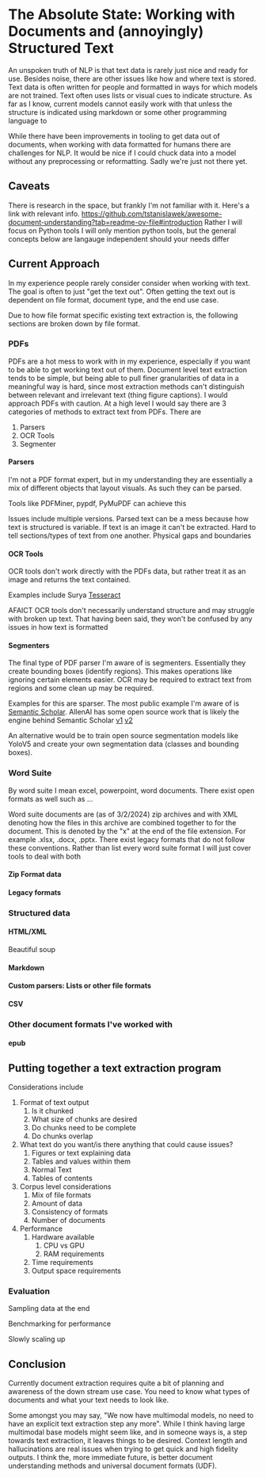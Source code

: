 # The Absolute State: Working with Documents and (annoyingly) Structured Text

An unspoken truth of NLP is that text data is rarely just nice and ready for use. Besides noise, there are other issues like how and where text is stored. Text data is often 
written for people and formatted in ways for which models are not trained. Text often uses lists or visual cues to indicate structure. As far as I know, current models cannot easily work with that unless
the structure is indicated using markdown or some other programming language to 

While there have been improvements in tooling to get data out of documents, when working with data formatted for humans there are 
challenges for NLP. It would be nice if I could chuck data into a model without any preprocessing or reformatting. Sadly we're just not there yet.

## Caveats

There is research in the space, but frankly I'm not familiar with it. Here's a link with relevant info.
https://github.com/tstanislawek/awesome-document-understanding?tab=readme-ov-file#introduction
Rather I will focus on Python tools
I will only mention
python tools, but the general concepts below are langauge independent should your needs differ


## Current Approach

In my experience people rarely consider consider when working with text. The goal is often to just "get the text out". 
Often getting the text out is dependent on file format, document type, and the end use case.
	
Due to how file format specific existing text extraction is, the following sections are broken down by file format.

### PDFs

PDFs are a hot mess to work with in my experience, especially if you want to be able to get working text out of them. Document level text extraction 
tends to be simple, but being able to pull finer granularities of data in a meaningful way is hard, since most extraction methods can't distinguish between relevant
and irrelevant text (thing figure captions). I would approach PDFs with caution. At a high level I would say there are 3 categories of methods
to extract text from PDFs. There are 
1. Parsers
2. OCR Tools
3. Segmenter

#### Parsers

I'm not a PDF format expert, but in my understanding they are essentially a mix of different objects that layout visuals. As such they can be parsed.

Tools like PDFMiner, pypdf, PyMuPDF can achieve this

Issues include multiple versions. Parsed text can be a mess because how text is structured is variable. If text is an image it can't be extracted. Hard to tell 
sections/types of text from one another. Physical gaps and boundaries

#### OCR Tools

OCR tools don't work directly with the PDFs data, but rather treat it as an image and returns the text contained.

Examples include Surya  [Tesseract](https://github.com/tesseract-ocr/tesseract)

AFAICT OCR tools don't necessarily understand structure and may struggle with broken up text. That having been said, they
won't be confused by any issues in how text is formatted

#### Segmenters

The final type of PDF parser I'm aware of is segmenters. Essentially they create
bounding boxes (identify regions). This makes operations like ignoring certain 
elements easier. OCR may be required to extract text from regions and some clean up may be required.


Examples for this are sparser. The most public example I'm aware of is [Semantic Scholar](https://www.semanticscholar.org/).
AllenAI has some open source work that is likely the engine behind Semantic Scholar [v1]() [v2]()

An alternative would be to train open source segmentation models like YoloV5 and create your own segmentation data (classes and bounding boxes).

### Word Suite

By word suite I mean excel, powerpoint, word documents. There exist open formats as well such as ...

Word suite documents are (as of 3/2/2024) zip archives and with XML denoting how the files in this archive are combined together to for the document. This is denoted by the 
"x" at the end of the file extension. For example .xlsx, .docx, .pptx. There exist legacy formats that do not follow these conventions. Rather than list
every word suite format I will just cover tools to deal with both

#### Zip Format data

#### Legacy formats

### Structured data

#### HTML/XML

Beautiful soup

#### Markdown



#### Custom parsers: Lists or other file formats

#### CSV

### Other document formats I've worked with

#### epub

## Putting together a text extraction program 

Considerations include

1. Format of text output
	1. Is it chunked 
	2. What size of chunks are desired
	3. Do chunks need to be complete
	4. Do chunks overlap
2. What text do you want/is there anything that could cause issues?
	1. Figures or text explaining data
	2. Tables and values within them
	3. Normal Text
	4. Tables of contents
3. Corpus level considerations
	1. Mix of file formats
	2. Amount of data
	3. Consistency of formats
	4. Number of documents
4. Performance
	1. Hardware available
		1. CPU vs GPU
		2. RAM requirements
	2. Time requirements
	3. Output space requirements

### Evaluation

Sampling data at the end

Benchmarking for performance

Slowly scaling up

##  Conclusion

Currently document extraction requires quite a bit of planning and awareness of the down stream use case.
You need to know what types of documents and what your text needs to look like.

Some amongst you may say, "We now have multimodal models, no need to have an explicit text extraction step any more".
While I think having large multimodal base models might seem like, and in someone ways is, a step towards text extraction, it leaves things to be desired.
Context length and hallucinations are real issues when trying to get quick and high fidelity outputs. I think the, more immediate future, is better document understanding 
methods and universal document formats (UDF).
